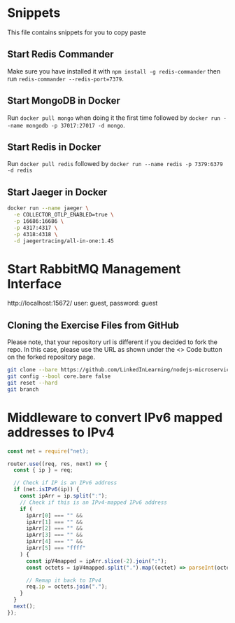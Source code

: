 # Snippets
This file contains snippets for you to copy paste

## Start Redis Commander
Make sure you have installed it with `npm install -g redis-commander` then run `redis-commander --redis-port=7379`.

## Start MongoDB in Docker
Run `docker pull mongo` when doing it the first time followed by `docker run --name mongodb -p 37017:27017 -d mongo`.

## Start Redis in Docker
Run `docker pull redis` followed by `docker run --name redis -p 7379:6379 -d redis`

## Start Jaeger in Docker
```sh
docker run --name jaeger \
  -e COLLECTOR_OTLP_ENABLED=true \
  -p 16686:16686 \
  -p 4317:4317 \
  -p 4318:4318 \
  -d jaegertracing/all-in-one:1.45
```

# Start RabbitMQ Management Interface
http://localhost:15672/ user: guest, password: guest

## Cloning the Exercise Files from GitHub
Please note, that your repository url is different if you decided to fork the repo.
In this case, please use the URL as shown under the <> Code button on the forked repository page.

```bash
git clone --bare https://github.com/LinkedInLearning/nodejs-microservices-4403064.git .git
git config --bool core.bare false
git reset --hard
git branch
```

# Middleware to convert IPv6 mapped addresses to IPv4

```js
const net = require("net);

router.use((req, res, next) => {
  const { ip } = req;

  // Check if IP is an IPv6 address
  if (net.isIPv6(ip)) {
    const ipArr = ip.split(":");
    // Check if this is an IPv4-mapped IPv6 address
    if (
      ipArr[0] === "" &&
      ipArr[1] === "" &&
      ipArr[2] === "" &&
      ipArr[3] === "" &&
      ipArr[4] === "" &&
      ipArr[5] === "ffff"
    ) {
      const ipV4mapped = ipArr.slice(-2).join(":");
      const octets = ipV4mapped.split(".").map((octet) => parseInt(octet, 16));

      // Remap it back to IPv4
      req.ip = octets.join(".");
    }
  }
  next();
});